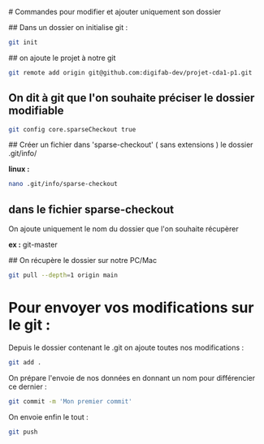 # Commandes pour modifier et ajouter uniquement son dossier

## Dans un dossier on initialise git :

```bash
git init
```

## on ajoute le projet à notre git

```bash
git remote add origin git@github.com:digifab-dev/projet-cda1-p1.git
```

## On dit à git que l'on souhaite préciser le dossier modifiable

```bash
git config core.sparseCheckout true
```

## Créer un fichier dans 'sparse-checkout' ( sans extensions ) le dossier .git/info/

**linux :**

```bash
nano .git/info/sparse-checkout
```

## dans le fichier sparse-checkout 

On ajoute uniquement le nom du dossier que l'on souhaite récupèrer

**ex :** git-master

## On récupère le dossier sur notre PC/Mac 


```bash
git pull --depth=1 origin main
```


# Pour envoyer vos modifications sur le git :

Depuis le dossier contenant le .git on ajoute toutes nos modifications : 

```bash
git add .
```

On prépare l'envoie de nos données en donnant un nom pour différencier ce dernier : 

```bash
git commit -m 'Mon premier commit'
```


On envoie enfin le tout :


```bash
git push
```